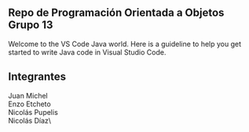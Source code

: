 ## Repo de Programación Orientada a Objetos Grupo 13

Welcome to the VS Code Java world. Here is a guideline to help you get started to write Java code in Visual Studio Code.

## Integrantes

Juan Michel\
Enzo Etcheto\
Nicolás Pupelis\
Nicolás Díaz\


